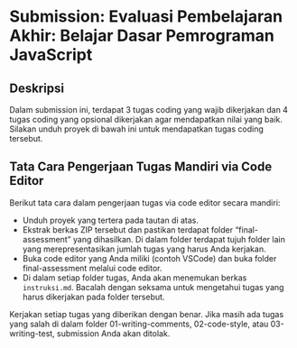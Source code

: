 # Submission: Evaluasi Pembelajaran Akhir: Belajar Dasar Pemrograman JavaScript

## Deskripsi
Dalam submission ini, terdapat 3 tugas coding yang wajib dikerjakan dan 4 tugas coding yang opsional dikerjakan agar mendapatkan nilai yang baik. Silakan unduh proyek di bawah ini untuk mendapatkan tugas coding tersebut.

## Tata Cara Pengerjaan Tugas Mandiri via Code Editor
Berikut tata cara dalam pengerjaan tugas via code editor secara mandiri:
- Unduh proyek yang tertera pada tautan di atas.
- Ekstrak berkas ZIP tersebut dan pastikan terdapat folder “final-assessment” yang dihasilkan. Di dalam folder terdapat tujuh folder lain yang merepresentasikan jumlah tugas yang harus Anda kerjakan.
- Buka code editor yang Anda miliki (contoh VSCode) dan buka folder final-assessment melalui code editor.
- Di dalam setiap folder tugas, Anda akan menemukan berkas `instruksi.md`. Bacalah dengan seksama untuk mengetahui tugas yang harus dikerjakan pada folder tersebut.

Kerjakan setiap tugas yang diberikan dengan benar. Jika masih ada tugas yang salah di dalam folder 01-writing-comments, 02-code-style, atau 03-writing-test, submission Anda akan ditolak.